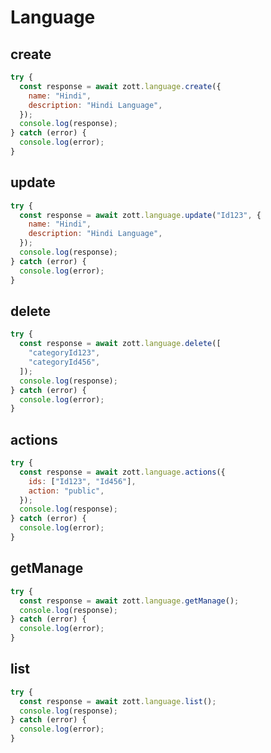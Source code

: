 # Language

## create

```javascript
try {
  const response = await zott.language.create({
    name: "Hindi",
    description: "Hindi Language",
  });
  console.log(response);
} catch (error) {
  console.log(error);
}
```

## update

```javascript
try {
  const response = await zott.language.update("Id123", {
    name: "Hindi",
    description: "Hindi Language",
  });
  console.log(response);
} catch (error) {
  console.log(error);
}
```

## delete

```javascript
try {
  const response = await zott.language.delete([
    "categoryId123",
    "categoryId456",
  ]);
  console.log(response);
} catch (error) {
  console.log(error);
}
```

## actions

```javascript
try {
  const response = await zott.language.actions({
    ids: ["Id123", "Id456"],
    action: "public",
  });
  console.log(response);
} catch (error) {
  console.log(error);
}
```

## getManage

```javascript
try {
  const response = await zott.language.getManage();
  console.log(response);
} catch (error) {
  console.log(error);
}
```

## list

```javascript
try {
  const response = await zott.language.list();
  console.log(response);
} catch (error) {
  console.log(error);
}
```
